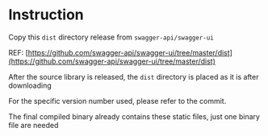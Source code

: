 # Instruction

Copy this `dist` directory release from `swagger-api/swagger-ui`

REF: [https://github.com/swagger-api/swagger-ui/tree/master/dist](https://github.com/swagger-api/swagger-ui/tree/master/dist)

After the source library is released,
the `dist` directory is placed as it is after downloading

For the specific version number used,
please refer to the commit.

The final compiled binary already contains these static files,
just one binary file are needed
